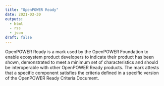 ```yaml
---
title: "OpenPOWER Ready"
date: 2021-03-30
outputs:
  - html
  - rss
  - json
draft: false
---
```


OpenPOWER Ready is a mark used by the OpenPOWER Foundation to enable ecosystem product developers
to indicate their product has been shown, demonstrated to meet a minimum set of characteristics and
should be interoperable with other OpenPOWER Ready products.
The mark attests that a specific component satisfies the criteria defined in a specific version of the OpenPOWER Ready Criteria Document.
